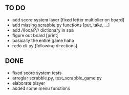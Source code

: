 ## TO DO
- add score system layer [fixed letter multiplier on board]
- add missing scrabble.py functions [put, take, ...]
- add //local?// dictionary in spa
- figure out board [print]
- basically the entire game haha
- redo cli.py [following directions] 

## DONE
- fixed score system tests
- arreglar scrabble.py, test_scrabble_game.py
- elaborate player
- added some menu functions